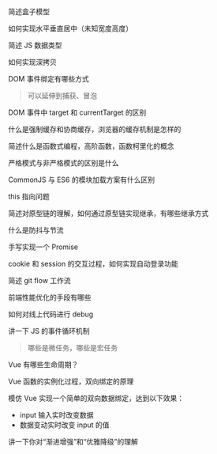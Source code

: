 简述盒子模型



如何实现水平垂直居中（未知宽度高度）



简述 JS 数据类型



如何实现深拷贝



DOM 事件绑定有哪些方式

> 可以延伸到捕获、冒泡



DOM 事件中 target 和 currentTarget 的区别



什么是强制缓存和协商缓存，浏览器的缓存机制是怎样的



简述什么是函数式编程，高阶函数，函数柯里化的概念



严格模式与非严格模式的区别是什么



CommonJS 与 ES6 的模块加载方案有什么区别



this 指向问题



简述对原型链的理解，如何通过原型链实现继承，有哪些继承方式



什么是防抖与节流



手写实现一个 Promise



cookie 和 session 的交互过程，如何实现自动登录功能



简述 git flow 工作流



前端性能优化的手段有哪些



如何对线上代码进行 debug



讲一下 JS 的事件循环机制

> 哪些是微任务，哪些是宏任务



Vue 有哪些生命周期？



Vue 函数的实例化过程，双向绑定的原理



模仿 Vue 实现一个简单的双向数据绑定，达到以下效果：

* input 输入实时改变数据
* 数据变动实时改变 input 的值



讲一下你对“渐进增强”和“优雅降级”的理解